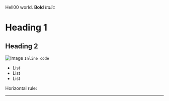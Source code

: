 Hell00 world.
**Bold**
*Italic*
# Heading 1
## Heading 2
![Image](http://[url](https://www.bkacontent.com/wp-content/uploads/2015/12/PhotoDescriptionSplash.webp)/a.png)
`Inline code`
* List
* List
* List

Horizontal rule:

---

```
